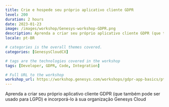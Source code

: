 ```yaml
---
title: Crie e hospede seu próprio aplicativo cliente GDPR
level: 200
duration: 2 hours
date: 2023-01-23
image: /images/workshop/Genesys-workshop-GDPR.png
description: Aprenda a criar seu próprio aplicativo cliente GDPR (que também pode ser usado para LGPD) e incorporá-lo à sua organização Genesys Cloud
locale: pt-BR

# categories is the overall themes covered. 
categories: [GenesysCloudCX]

# tags are the technologies covered in the workshop
tags: [Developer, GDPR, Code, Integration]

# Full URL to the workshop
workshop_url: https://workshop.genesys.com/workshops/gdpr-app-basics/pt/
---
```


Aprenda a criar seu próprio aplicativo cliente GDPR (que também pode ser usado para LGPD) e incorporá-lo à sua organização Genesys Cloud

